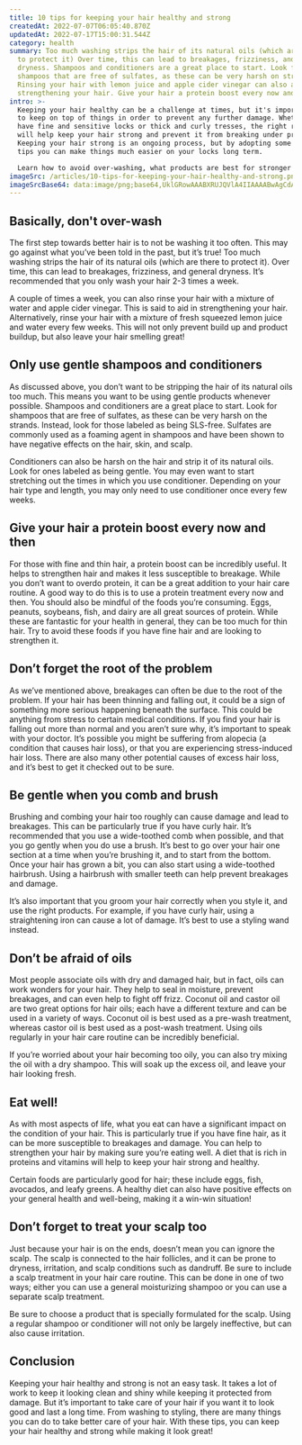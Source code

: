 ```yaml
---
title: 10 tips for keeping your hair healthy and strong
createdAt: 2022-07-07T06:05:40.870Z
updatedAt: 2022-07-17T15:00:31.544Z
category: health
summary: Too much washing strips the hair of its natural oils (which are there
  to protect it) Over time, this can lead to breakages, frizziness, and general
  dryness. Shampoos and conditioners are a great place to start. Look for
  shampoos that are free of sulfates, as these can be very harsh on strands.
  Rinsing your hair with lemon juice and apple cider vinegar can also aid in
  strengthening your hair. Give your hair a protein boost every now and then.
intro: >-
  Keeping your hair healthy can be a challenge at times, but it's important
  to keep on top of things in order to prevent any further damage. Whether you
  have fine and sensitive locks or thick and curly tresses, the right routine
  will help keep your hair strong and prevent it from breaking under pressure.
  Keeping your hair strong is an ongoing process, but by adopting some simple
  tips you can make things much easier on your locks long term.

  Learn how to avoid over-washing, what products are best for stronger hair, as well as what you should be doing if you see strands falling out more than normal. The latter might seem strange, but trust us: sooner rather than later that excess hair loss could indicate something more serious happening beneath the surface. Here are 10 ways to keep your hair healthy and strong...
imageSrc: /articles/10-tips-for-keeping-your-hair-healthy-and-strong.png
imageSrcBase64: data:image/png;base64,UklGRowAAABXRUJQVlA4IIAAAABwAgCdASoKAAoAAUAmJZQCdBoAAVI2NB5NPLhAAP77zPJqpDvy7uCqP/yHX/A1uHb0T7uP+me4bXBjpsR/uMzJg/xk2XIjjjso2deV8Htff+gYe+WC9NdvjUgu/Tq+UgXAYY5p1//g1+OMUelmkzkcZt7k5yusnoln3duy76AAAA==
---
```


## Basically, don't over-wash

The first step towards better hair is to not be washing it too often. This may go against what you’ve been told in the past, but it’s true! Too much washing strips the hair of its natural oils (which are there to protect it). Over time, this can lead to breakages, frizziness, and general dryness. It’s recommended that you only wash your hair 2-3 times a week.

A couple of times a week, you can also rinse your hair with a mixture of water and apple cider vinegar. This is said to aid in strengthening your hair. Alternatively, rinse your hair with a mixture of fresh squeezed lemon juice and water every few weeks. This will not only prevent build up and product buildup, but also leave your hair smelling great!

## Only use gentle shampoos and conditioners

As discussed above, you don’t want to be stripping the hair of its natural oils too much. This means you want to be using gentle products whenever possible. Shampoos and conditioners are a great place to start. Look for shampoos that are free of sulfates, as these can be very harsh on the strands. Instead, look for those labeled as being SLS-free. Sulfates are commonly used as a foaming agent in shampoos and have been shown to have negative effects on the hair, skin, and scalp.

Conditioners can also be harsh on the hair and strip it of its natural oils. Look for ones labeled as being gentle. You may even want to start stretching out the times in which you use conditioner. Depending on your hair type and length, you may only need to use conditioner once every few weeks.

## Give your hair a protein boost every now and then

For those with fine and thin hair, a protein boost can be incredibly useful. It helps to strengthen hair and makes it less susceptible to breakage. While you don’t want to overdo protein, it can be a great addition to your hair care routine. A good way to do this is to use a protein treatment every now and then. You should also be mindful of the foods you’re consuming. Eggs, peanuts, soybeans, fish, and dairy are all great sources of protein. While these are fantastic for your health in general, they can be too much for thin hair. Try to avoid these foods if you have fine hair and are looking to strengthen it.

## Don’t forget the root of the problem

As we’ve mentioned above, breakages can often be due to the root of the problem. If your hair has been thinning and falling out, it could be a sign of something more serious happening beneath the surface. This could be anything from stress to certain medical conditions. If you find your hair is falling out more than normal and you aren’t sure why, it’s important to speak with your doctor. It’s possible you might be suffering from alopecia (a condition that causes hair loss), or that you are experiencing stress-induced hair loss. There are also many other potential causes of excess hair loss, and it’s best to get it checked out to be sure.

## Be gentle when you comb and brush

Brushing and combing your hair too roughly can cause damage and lead to breakages. This can be particularly true if you have curly hair. It’s recommended that you use a wide-toothed comb when possible, and that you go gently when you do use a brush. It’s best to go over your hair one section at a time when you’re brushing it, and to start from the bottom. Once your hair has grown a bit, you can also start using a wide-toothed hairbrush. Using a hairbrush with smaller teeth can help prevent breakages and damage.

It’s also important that you groom your hair correctly when you style it, and use the right products. For example, if you have curly hair, using a straightening iron can cause a lot of damage. It’s best to use a styling wand instead.

## Don’t be afraid of oils

Most people associate oils with dry and damaged hair, but in fact, oils can work wonders for your hair. They help to seal in moisture, prevent breakages, and can even help to fight off frizz. Coconut oil and castor oil are two great options for hair oils; each have a different texture and can be used in a variety of ways. Coconut oil is best used as a pre-wash treatment, whereas castor oil is best used as a post-wash treatment. Using oils regularly in your hair care routine can be incredibly beneficial.

If you’re worried about your hair becoming too oily, you can also try mixing the oil with a dry shampoo. This will soak up the excess oil, and leave your hair looking fresh.

## Eat well!

As with most aspects of life, what you eat can have a significant impact on the condition of your hair. This is particularly true if you have fine hair, as it can be more susceptible to breakages and damage. You can help to strengthen your hair by making sure you’re eating well. A diet that is rich in proteins and vitamins will help to keep your hair strong and healthy.

Certain foods are particularly good for hair; these include eggs, fish, avocados, and leafy greens. A healthy diet can also have positive effects on your general health and well-being, making it a win-win situation!

## Don’t forget to treat your scalp too

Just because your hair is on the ends, doesn’t mean you can ignore the scalp. The scalp is connected to the hair follicles, and it can be prone to dryness, irritation, and scalp conditions such as dandruff. Be sure to include a scalp treatment in your hair care routine. This can be done in one of two ways; either you can use a general moisturizing shampoo or you can use a separate scalp treatment.

Be sure to choose a product that is specially formulated for the scalp. Using a regular shampoo or conditioner will not only be largely ineffective, but can also cause irritation.

## Conclusion

Keeping your hair healthy and strong is not an easy task. It takes a lot of work to keep it looking clean and shiny while keeping it protected from damage. But it’s important to take care of your hair if you want it to look good and last a long time. From washing to styling, there are many things you can do to take better care of your hair. With these tips, you can keep your hair healthy and strong while making it look great!
